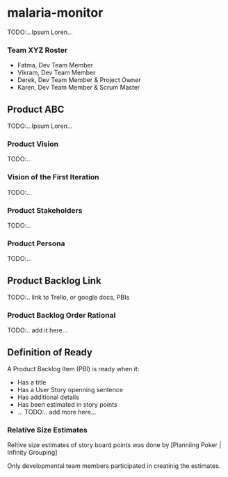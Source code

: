 # malaria-monitor

TODO:...Ipsum Loren...

### Team XYZ Roster

- Fatma, Dev Team Member
- Vikram, Dev Team Member
- Derek, Dev Team Member & Project Owner
- Karen, Dev Team Member & Scrum Master

## Product ABC

TODO:...Ipsum Loren...

### Product Vision

TODO:...

### Vision of the First Iteration

TODO:...


### Product Stakeholders

TODO:...

### Product Persona

TODO:...

## Product Backlog Link

TODO:.. link to Trello, or google docs, PBIs

### Product Backlog Order Rational

TODO:.. add it here...

## Definition of Ready

A Product Backlog Item (PBI) is ready when it:

* Has a title
* Has a User Story openning sentence
* Has additional details
* Has been estimated in story points
* ...
TODO:.. add more here...

### Relative Size Estimates

Reltive size estimates of story board points was done by [Planniing Poker | Infinity Grouping]

Only developmental team members participated in creatinig the estimates.



